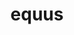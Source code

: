 ---
title: equus
meaning: horse
ch: [ten, ss, ss4, animalia]
pos: noun
stem: equ
genend: ī
abbgender: m.
abbgender2: masc.
gender: masculine
declension: second
derivative: equestrian
six: y
---